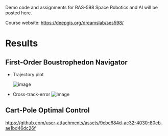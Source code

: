 Demo code and assignments for RAS-598 Space Robotics and AI will be posted here. 

Course website: https://deepgis.org/dreamslab/ses598/
# Results
## First-Order Boustrophedon Navigator

- Trajectory plot

   ![image](https://github.com/user-attachments/assets/cfcbb094-1321-4adf-87f3-5d1d51ee03f6)


- Cross-track-error 
   ![Image](https://github.com/user-attachments/assets/5480de43-bb33-46e4-bbdb-c1fc1a2204cf)

## Cart-Pole Optimal Control  

https://github.com/user-attachments/assets/9cbc684d-ac32-4030-80eb-ae1bd46dc26f  

